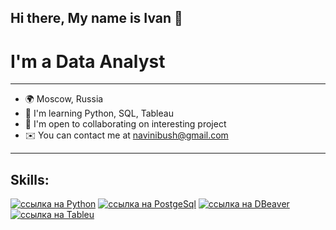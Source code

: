 ## Hi there, My name is Ivan 👋
# I'm a Data Analyst
___
- 🌍  Moscow, Russia
- 🧠  I'm learning Python, SQL, Tableau
- 🤝  I'm open to collaborating on interesting project
- ✉️  You can contact me at navinibush@gmail.com
___
## Skills:
[![ссылка на Python](https://img.icons8.com/?size=100&id=l75OEUJkPAk4&format=png&color=000000)](https://www.python.org/)
[![ссылка на PostgeSql](https://img.icons8.com/?size=100&id=38561&format=png&color=000000)](https://www.postgresql.org/)
[![ссылка на DBeaver](https://img.icons8.com/?size=100&id=kjaF4LlvyR6g&format=png&color=000000)](https://dbeaver.io/)
[![ссылка на Tableu](https://img.icons8.com/?size=100&id=9Kvi1p1F0tUo&format=png&color=000000)](https://public.tableau.com/)
